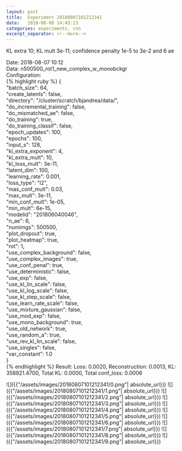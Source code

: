 ```yaml
---
layout: post
title:  Experiment 20180807101212341
date:   2018-08-08 14:45:23
categories: experiments, cnn
excerpt_separator: <!--more-->
---
```

KL extra 10; KL mult 3e-11; confidence penalty 1e-5 to 3e-2 and 6 ae  

 <!--more-->
Date: 2018-08-07 10:12  
Data: n500500_rot1_new_complex_w_monobckgr  
Configuration:   
{% highlight ruby %}
{  
    "batch_size": 64,   
    "create_latents": false,   
    "directory": "/cluster/scratch/bjandrea/data/",   
    "do_incremental_training": false,   
    "do_mismatched_ae": false,   
    "do_training": true,   
    "do_training_classif": false,   
    "epoch_updates": 100,   
    "epochs": 100,   
    "input_s": 128,   
    "kl_extra_exponent": 4,   
    "kl_extra_mult": 10,   
    "kl_loss_mult": 3e-11,   
    "latent_dim": 100,   
    "learning_rate": 0.001,   
    "loss_type": "l2",   
    "max_conf_mult": 0.03,   
    "max_mult": 3e-11,   
    "min_conf_mult": 1e-05,   
    "min_mult": 6e-15,   
    "modelid": "201806040046",   
    "n_ae": 6,   
    "numimgs": 500500,   
    "plot_dropout": true,   
    "plot_heatmap": true,   
    "rot": 1,   
    "use_complex_background": false,   
    "use_complex_images": true,   
    "use_conf_penal": true,   
    "use_deterministic": false,   
    "use_exp": false,   
    "use_kl_lin_scale": false,   
    "use_kl_log_scale": false,   
    "use_kl_step_scale": false,   
    "use_learn_rate_scale": false,   
    "use_mixture_gaussian": false,   
    "use_mod_exp": false,   
    "use_mono_background": true,   
    "use_old_network": true,   
    "use_random_a": true,   
    "use_rev_kl_lin_scale": false,   
    "use_singles": false,   
    "var_constant": 1.0  
}  
{% endhighlight %}
Result: Loss: 0.0020, Reconstruction: 0.0013, KL: 358921.4700, Total KL: 0.0000,  Total conf_loss: 0.0006  

![]({{"/assets/images/20180807101212341/0.png"| absolute_url}})
![]({{"/assets/images/20180807101212341/1.png"| absolute_url}})
![]({{"/assets/images/20180807101212341/2.png"| absolute_url}})
![]({{"/assets/images/20180807101212341/3.png"| absolute_url}})
![]({{"/assets/images/20180807101212341/4.png"| absolute_url}})
![]({{"/assets/images/20180807101212341/5.png"| absolute_url}})
![]({{"/assets/images/20180807101212341/6.png"| absolute_url}})
![]({{"/assets/images/20180807101212341/7.png"| absolute_url}})
![]({{"/assets/images/20180807101212341/8.png"| absolute_url}})
![]({{"/assets/images/20180807101212341/9.png"| absolute_url}})
